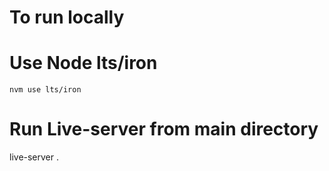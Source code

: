 # To run locally

# Use Node lts/iron
```
nvm use lts/iron
```
# Run Live-server from main directory
live-server .
```
